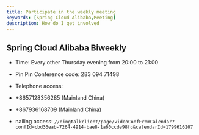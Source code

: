 ```yaml
---
title: Participate in the weekly meeting
keywords: [Spring Cloud Alibaba,Meeting]
description: How do I get involved
---
```


## Spring Cloud Alibaba Biweekly

- Time: Every other Thursday evening from 20:00 to 21:00

- Pin Pin Conference code: 283 094 71498

- Telephone access:
- +8657128356285 (Mainland China)
- +867936168709 (Mainland China)

- nailing access: `//dingtalkclient/page/videoConfFromCalendar? confId=cbd36eab-7264-4914-bae8-1a60ccde98fc&calendarId=1799616207`